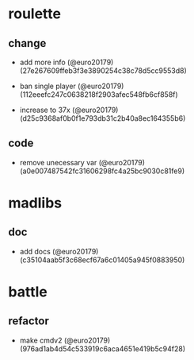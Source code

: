 # roulette

## change

* add more info (@euro20179) (27e267609ffeb3f3e3890254c38c78d5cc9553d8)

* ban single player (@euro20179) (112eeefc247c0638218f2903afec548fb6cf858f)

* increase to 37x (@euro20179) (d25c9368af0b0f1e793db31c2b40a8ec164355b6)

## code

* remove unecessary var (@euro20179) (a0e007487542fc31606298fc4a25bc9030c81fe9)


# madlibs

## doc

* add docs (@euro20179) (c35104aab5f3c68ecf67a6c01405a945f0883950)


# battle

## refactor

* make cmdv2 (@euro20179) (976ad1ab4d54c533919c6aca4651e419b5c94f28)


